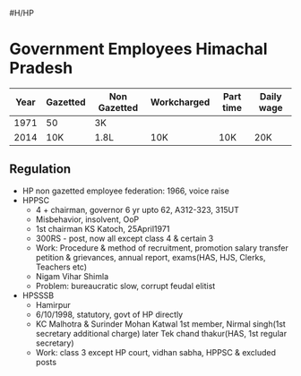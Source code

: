 #H/HP 
# Government Employees Himachal Pradesh
| Year | Gazetted | Non Gazetted | Workcharged | Part time | Daily wage |
| ---- | -------- | ------------ | ----------- | --------- | ---------- |
| 1971 | 50       | 3K           |             |           |            |
| 2014 | 10K      | 1.8L         | 10K         | 10K       | 20K        |

## Regulation
* HP non gazetted employee federation: 1966, voice raise
* HPPSC
	* 4 + chairman, governor 6 yr upto 62, A312-323, 315UT
	* Misbehavior, insolvent, OoP
	* 1st chairman KS Katoch, 25April1971
	* 300RS - post, now all except class 4 & certain 3
	* Work: Procedure & method of recruitment, promotion salary transfer petition & grievances, annual report, exams(HAS, HJS, Clerks, Teachers etc)
	* Nigam Vihar Shimla
	* Problem: bureaucratic slow, corrupt feudal elitist
* HPSSSB
	* Hamirpur
	* 6/10/1998, statutory, govt of HP directly
	* KC Malhotra & Surinder Mohan Katwal 1st member, Nirmal singh(1st secretary additional charge) later Tek chand thakur(HAS, 1st regular secretary)
	* Work: class 3 except HP court, vidhan sabha, HPPSC & excluded posts